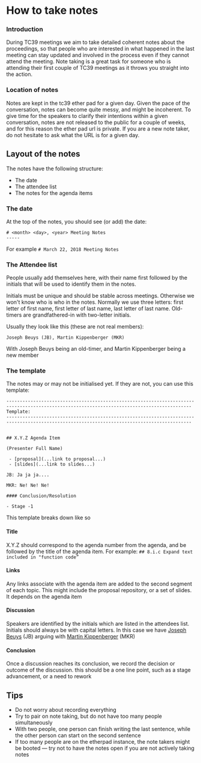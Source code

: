 # How to take notes

### Introduction

During TC39 meetings we aim to take detailed coherent notes about the proceedings, so that people who are interested in what happened in the last meeting can stay updated and involved in the process even if they cannot attend the meeting. Note taking is a great task for someone who is attending their first couple of TC39 meetings as it throws you straight into the action.

### Location of notes

Notes are kept in the tc39 ether pad for a given day. Given the pace of the conversation, notes can become quite messy, and might be incoherent. To give time for the speakers to clarify their intentions within a given conversation, notes are not released to the public for a couple of weeks, and for this reason the ether pad url is private. If you are a new note taker, do not hesitate to ask what the URL is for a given day.

## Layout of the notes

The notes have the following structure:
- The date
- The attendee list
- The notes for the agenda items

### The date

At the top of the notes, you should see (or add) the date:

```
# <month> <day>, <year> Meeting Notes
-----
```

For example `# March 22, 2018 Meeting Notes`

### The Attendee list


People usually add themselves here, with their name first followed by the initials that will be used to identify them in the notes.

Initials must be unique and should be stable across meetings. Otherwise we won't know who is who in the notes. Normally we use three letters: first letter of first name, first letter of last name, last letter of last name. Old-timers are grandfathered-in with two-letter initials.

Usually they look like this (these are not real members):

```
Joseph Beuys (JB), Martin Kippenberger (MKR)
```
With Joseph Beuys being an old-timer, and Martin Kippenberger being a new member

### The template

The notes may or may not be initialised yet. If they are not, you can use this template:

```
-------------------------------------------------------------------------------------------------------------------------------------------
Template:
-------------------------------------------------------------------------------------------------------------------------------------------
    
    
## X.Y.Z Agenda Item 
 
(Presenter Full Name)
 
 - [proposal](...link to proposal...)
 - [slides](...link to slides...)
 
JB: Ja ja ja....
 
MKR: Ne! Ne! Ne!
 
#### Conclusion/Resolution
 
- Stage -1 
```

This template breaks down like so

#### Title

X.Y.Z should correspond to the agenda number from the agenda, and be followed by the title of the agenda item. For example: `## 8.i.c Expand text included in "function code”`

#### Links

Any links associate with the agenda item are added to the second segment of each topic. This might include the proposal repository, or a set of slides. It depends on the agenda item

#### Discussion

Speakers are identified by the initials which are listed
in the attendees list. Initials should always be with capital letters. In this case we have [Joseph
Beuys](https://www.youtube.com/watch?v=py_uEHL-la4) (JB) arguing with [Martin
Kippenberger](https://www.youtube.com/watch?v=MJxktqTgRlM) (MKR)

#### Conclusion

Once a discussion reaches its conclusion, we record the decision or outcome of the discussion. this
should be a one line point, such as a stage advancement, or a need to rework

## Tips

- Do not worry about recording everything
- Try to pair on note taking, but do not have too many people simultaneously
- With two people, one person can finish writing the last sentence, while the other person can start on the second sentence
- If too many people are on the etherpad instance, the note takers might be booted — try not to have the notes open if you are not actively taking notes
